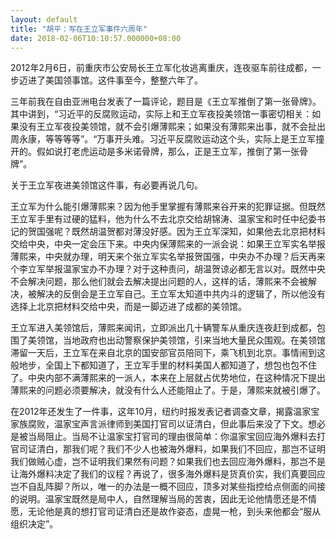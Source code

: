 ```yaml
---
layout: default
title: "胡平：写在王立军事件六周年"
date: 2018-02-06T10:10:57.000000+08:00
---
```


2012年2月6日，前重庆市公安局长王立军化妆逃离重庆，连夜驱车前往成都，一步迈进了美国领事馆。这件事至今，整整六年了。

三年前我在自由亚洲电台发表了一篇评论，题目是《王立军推倒了第一张骨牌》。其中讲到，“习近平的反腐败运动，实际上和王立军夜投美领馆一事密切相关：如果没有王立军夜投美领馆，就不会引爆薄熙来；如果没有薄熙来出事，就不会扯出周永康，等等等等”。“万事开头难。习近平反腐败运动这个头，实际上是王立军撞开的。假如说打老虎运动是多米诺骨牌，那么，正是王立军，推倒了第一张骨牌”。

关于王立军夜进美领馆这件事，有必要再说几句。

王立军为什么能引爆薄熙来？因为他手里掌握有薄熙来谷开来的犯罪证据。但既然王立军手里有过硬的猛料，他为什么不去北京交给胡锦涛、温家宝和时任中纪委书记的贺国强呢？既然胡温贺都对薄没好感。因为王立军深知，如果他去北京把材料交给中央，中央一定会压下来。中央内保薄熙来的一派会说：如果王立军实名举报薄熙来，中央就办理，明天来个张立军实名举报贺国强，中央办不办理？后天再来个李立军举报温家宝办不办理？对于这种责问，胡温贺谅必都无言以对。既然中央不会解决问题，那么他们就会去解决提出问题的人，这样的话，薄熙来不会被解决，被解决的反倒会是王立军自己。王立军太知道中共内斗的逻辑了，所以他没有选择上北京把材料交给中央，而是一脚迈进了成都的美领馆。

王立军进入美领馆后，薄熙来闻讯，立即派出几十辆警车从重庆连夜赶到成都，包围了美领馆，当地政府也出动警察保护美领馆，引来当地大量民众围观。在美领馆滞留一天后，王立军在来自北京的国安部官员陪同下，乘飞机到北京。事情闹到这般地步，全国上下都知道了，王立军手里的材料美国人都知道了，想包也包不住了。中央内部不满薄熙来的一派人，本来在上层就占优势地位，在这种情况下提出薄熙来的问题必须要解决，就没有什么人还能阻止了。于是，薄熙来就被引爆了。

在2012年还发生了一件事，这年10月，纽约时报发表记者调查文章，揭露温家宝家族腐败，温家宝声言派律师到美国打官司以证清白，但此事后来没了下文。想必是被当局阻止。当局不让温家宝打官司的理由很简单：你温家宝回应海外爆料去打官司证清白，那我们呢？我们不少人也被海外爆料，如果我们不回应，那岂不证明我们做贼心虚，岂不证明我们果然有问题？如果我们也去回应海外爆料，那岂不是让海外爆料决定了我们的议程？再说了，很多海外爆料是货真价实，我们真要回应岂不自乱阵脚？所以，唯一的办法是一概不回应，顶多对某些指控给点侧面的间接的说明。温家宝既然是局中人，自然理解当局的苦衷，因此无论他情愿还是不情愿，无论他是真的想打官司证清白还是故作姿态，虚晃一枪，到头来他都会“服从组织决定”。

